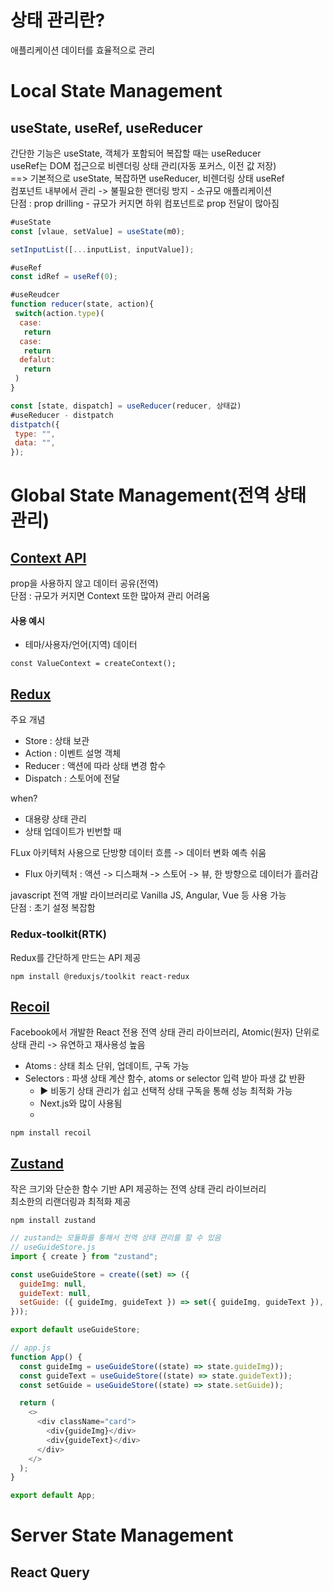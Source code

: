 # 상태 관리란?
애플리케이션 데이터를 효율적으로 관리

# Local State Management

## useState, useRef, useReducer
간단한 기능은 useState, 객체가 포함되어 복잡할 때는 useReducer<br>
useRef는 DOM 접근으로 비렌더링 상태 관리(자동 포커스, 이전 값 저장)<br>
 ==> 기본적으로 useState, 복잡하면 useReducer, 비렌더링 상태 useRef<br>
 컴포넌트 내부에서 관리 -> 불필요한 랜더링 방지 - 소규모 애플리케이션<br>
 단점 : prop drilling - 규모가 커지면 하위 컴포넌트로 prop 전달이 많아짐
 
```js
#useState
const [vlaue, setValue] = useState(m0);

setInputList([...inputList, inputValue]);

#useRef
const idRef = useRef(0);

#useReudcer
function reducer(state, action){
 switch(action.type)(
  case:
   return
  case:
   return
  defalut:
   return
 )
}

const [state, dispatch] = useReducer(reducer, 상태값)
#useReducer - distpatch
distpatch({
 type: "",
 data: "",
});
```

# Global State Management(전역 상태 관리)
## <a href="https://react.dev/learn/scaling-up-with-reducer-and-context">Context API</a>
prop을 사용하지 않고 데이터 공유(전역)<br>
단점 : 규모가 커지면 Context 또한 많아져 관리 어려움<br>
#### 사용 예시
- 테마/사용자/언어(지역) 데이터

```
const ValueContext = createContext();
```
 
## <a href="https://ko.redux.js.org/introduction/getting-started">Redux</a>
주요 개념
- Store : 상태 보관
- Action : 이벤트 설명 객체
- Reducer : 액션에 따라 상태 변경 함수
- Dispatch : 스토어에 전달

 when?
 - 대용량 상태 관리
 - 상태 업데이트가 빈번할 때

FLux 아키텍처 사용으로 단방향 데이터 흐름 -> 데이터 변화 예측 쉬움
- Flux 아키텍처 : 액션 -> 디스패쳐 -> 스토어 -> 뷰, 한 방향으로 데이터가 흘러감

javascript 전역 개발 라이브러리로 Vanilla JS, Angular, Vue 등 사용 가능<br>
단점 : 초기 설정 복잡함
 
### Redux-toolkit(RTK)
 <p>Redux를 간단하게 만드는 API 제공</p>

```
npm install @reduxjs/toolkit react-redux
```

## <a href="https://recoiljs.org/ko/">Recoil</a>
Facebook에서 개발한 React 전용 전역 상태 관리 라이브러리, Atomic(원자) 단위로 상태 관리 -> 유연하고 재사용성 높음
- Atoms : 상태 최소 단위, 업데이트, 구독 가능
- Selectors : 파생 상태 계산 함수, atoms or selector 입력 받아 파생 값 반환
  - ▶ 비동기 상태 관리가 쉽고 선택적 상태 구독을 통해 성능 최적화 가능
  - Next.js와 많이 사용됨
  - 
```
npm install recoil
```
 
## <a href="https://zustand-demo.pmnd.rs/">Zustand</a>
작은 크기와 단순한 함수 기반 API 제공하는 전역 상태 관리 라이브러리<br>
최소한의 리랜더링과 최적화 제공

```
npm install zustand
```

```js
// zustand는 모듈화를 통해서 전역 상태 관리를 할 수 있음
// useGuideStore.js
import { create } from "zustand";

const useGuideStore = create((set) => ({
  guideImg: null,
  guideText: null,
  setGuide: ({ guideImg, guideText }) => set({ guideImg, guideText }),
}));

export default useGuideStore;

// app.js
function App() {
  const guideImg = useGuideStore((state) => state.guideImg));
  const guideText = useGuideStore((state) => state.guideText));
  const setGuide = useGuideStore((state) => state.setGuide));

  return (
    <>
      <div className="card">
        <div{guideImg}</div>
        <div{guideText}</div>
      </div>
    </>
  );
}

export default App;
```

 <h1>Server State Management</h1>
 
 <h2>React Query</h2>

